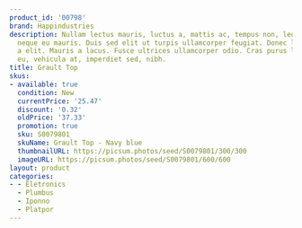 ```yaml
---
product_id: '00798'
brand: Happindustries
description: Nullam lectus mauris, luctus a, mattis ac, tempus non, leo. Morbi tristique
  neque eu mauris. Duis sed elit ut turpis ullamcorper feugiat. Donec lobortis risus
  a elit. Mauris a lacus. Fusce ultrices ullamcorper odio. Cras purus lectus, egestas
  eu, vehicula at, imperdiet sed, nibh.
title: Grault Top
skus:
- available: true
  condition: New
  currentPrice: '25.47'
  discount: '0.32'
  oldPrice: '37.33'
  promotion: true
  sku: S0079801
  skuName: Grault Top - Navy blue
  thumbnailURL: https://picsum.photos/seed/S0079801/300/300
  imageURL: https://picsum.photos/seed/S0079801/600/600
layout: product
categories:
- - Eletronics
  - Plumbus
  - Iponno
  - Platpor
---
```

